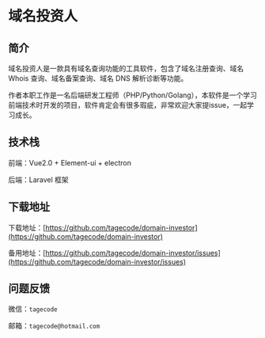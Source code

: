 # 域名投资人

## 简介

域名投资人是一款具有域名查询功能的工具软件，包含了域名注册查询、域名 Whois 查询、域名备案查询、域名 DNS 解析诊断等功能。

作者本职工作是一名后端研发工程师（PHP/Python/Golang），本软件是一个学习前端技术时开发的项目，软件肯定会有很多瑕疵，非常欢迎大家提issue，一起学习成长。

## 技术栈

前端：Vue2.0 + Element-ui + electron

后端：Laravel 框架

## 下载地址

下载地址：[https://github.com/tagecode/domain-investor](https://github.com/tagecode/domain-investor)

备用地址：[https://github.com/tagecode/domain-investor/issues](https://github.com/tagecode/domain-investor/issues)

## 问题反馈

微信：```tagecode```

邮箱：```tagecode@hotmail.com```